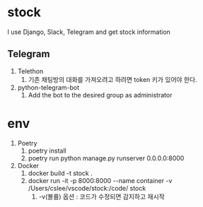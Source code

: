 # stock
I use Django, Slack, Telegram and get stock information

## Telegram
1. Telethon 
   1. 기존 채팅방의 대화를 가져오려고 하려면 token 키가 있어야 한다.
2. python-telegram-bot
   1. Add the bot to the desired group as administrator

# env
1. Poetry
   1. poetry install
   2. poetry run python manage.py runserver 0.0.0.0:8000
2. Docker
   1. docker build -t stock .
   2. docker run -it -p 8000:8000 --name container -v /Users/cslee/vscode/stock:/code/ stock
      1. -v(볼륨) 옵션 : 코드가 수정되면 감지하고 재시작